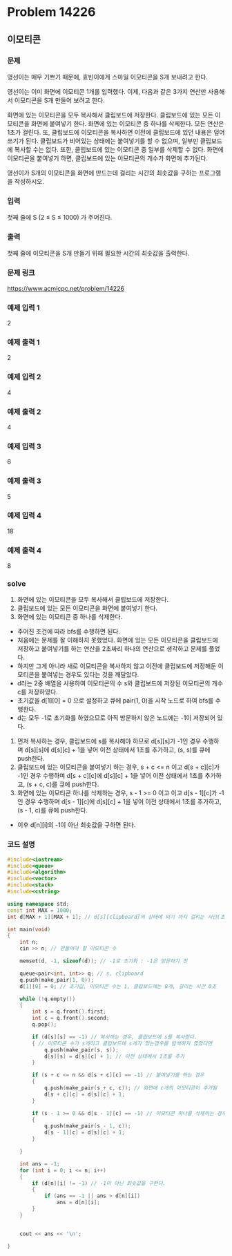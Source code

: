 # Problem 14226

## 이모티콘

### 문제
영선이는 매우 기쁘기 때문에, 효빈이에게 스마일 이모티콘을 S개 보내려고 한다.

영선이는 이미 화면에 이모티콘 1개를 입력했다. 이제, 다음과 같은 3가지 연산만 사용해서 이모티콘을 S개 만들어 보려고 한다.

화면에 있는 이모티콘을 모두 복사해서 클립보드에 저장한다.
클립보드에 있는 모든 이모티콘을 화면에 붙여넣기 한다.
화면에 있는 이모티콘 중 하나를 삭제한다.
모든 연산은 1초가 걸린다. 또, 클립보드에 이모티콘을 복사하면 이전에 클립보드에 있던 내용은 덮어쓰기가 된다. 클립보드가 비어있는 상태에는 붙여넣기를 할 수 없으며, 일부만 클립보드에 복사할 수는 없다. 또한, 클립보드에 있는 이모티콘 중 일부를 삭제할 수 없다. 화면에 이모티콘을 붙여넣기 하면, 클립보드에 있는 이모티콘의 개수가 화면에 추가된다.

영선이가 S개의 이모티콘을 화면에 만드는데 걸리는 시간의 최솟값을 구하는 프로그램을 작성하시오.

### 입력
첫째 줄에 S (2 ≤ S ≤ 1000) 가 주어진다.

### 출력
첫째 줄에 이모티콘을 S개 만들기 위해 필요한 시간의 최솟값을 출력한다.

### 문제 링크
<https://www.acmicpc.net/problem/14226>

### 예제 입력 1
2

### 예제 출력 1
2

### 예제 입력 2
4

### 예제 출력 2
4

### 예제 입력 3
6

### 예제 출력 3
5

### 예제 입력 4
18

### 예제 출력 4
8

### solve
1. 화면에 있는 이모티콘을 모두 복사해서 클립보드에 저장한다.
2. 클립보드에 있는 모든 이모티콘을 화면에 붙여넣기 한다.
3. 화면에 있는 이모티콘 중 하나를 삭제한다.

- 주어진 조건에 따라 bfs를 수행하면 된다.
- 처음에는 문제를 잘 이해하지 못했었다. 화면에 있는 모든 이모티콘을 클립보드에 저장하고 붙여넣기를 하는 연산을 2초짜리 하나의 연산으로 생각하고 문제를 풀었다.
- 하지만 그게 아니라 새로 이모티콘을 복사하지 않고 이전에 클립보드에 저장해둔 이모티콘을 붙여넣는 경우도 있다는 것을 깨달았다.
- d라는 2중 배열을 사용하여 이모티콘의 수 s와 클립보드에 저장된 이모티콘의 개수 c를 저장하였다.
- 초기값을 d[1][0] = 0 으로 설정하고 큐에 pair(1, 0)을 시작 노드로 하여 bfs를 수행한다.
- d는 모두 -1로 초기화를 하였으므로 아직 방문하지 않은 노드에는 -1이 저장되어 있다.
1. 먼저 복사하는 경우, 클립보드에 s를 복사해야 하므로 d[s][s]가 -1인 경우 수행하며 d[s][s]에 d[s][c] + 1을 넣어 이전 상태에서 1초를 추가하고, (s, s)를 큐에 push한다.
2. 클립보드에 있는 이모티콘을 붙여넣기 하는 경우, s + c <= n 이고 d[s + c][c]가 -1인 경우 수행하며 d[s + c][c]에 d[s][c] + 1을 넣어 이전 상태에서 1초를 추가하고, (s + c, c)를 큐에 push한다.
3. 화면에 있는 이모티콘 하나를 삭제하는 경우, s - 1 >= 0 이고 이고 d[s - 1][c]가 -1인 경우 수행하며 d[s - 1][c]에 d[s][c] + 1을 넣어 이전 상태에서 1초를 추가하고, (s - 1, c)를 큐에 push한다.
- 이후 d[n][i]의 -1이 아닌 최솟값을 구하면 된다.

### 코드 설명
```C++
#include<iostream>
#include<queue>
#include<algorithm>
#include<vector>
#include<stack>
#include<cstring>

using namespace std;
const int MAX = 1000;
int d[MAX + 1][MAX + 1]; // d[s][clipboard]의 상태에 되기 까지 걸리는 시간(초)

int main(void)
{
	int n;
	cin >> n; // 만들어야 할 이모티콘 수

	memset(d, -1, sizeof(d)); // -1로 초기화 : -1은 방문하기 전

	queue<pair<int, int>> q; // s, clipboard
	q.push(make_pair(1, 0));
	d[1][0] = 0; // 초기값, 이모티콘 수는 1, 클립보드에는 0개, 걸리는 시간 0초

	while (!q.empty())
	{
		int s = q.front().first;
		int c = q.front().second;
		q.pop();

		if (d[s][s] == -1) // 복사하는 경우, 클립보드에 s를 복사한다.
		{ // 이모티콘 수가 s개이고 클립보드에 s개가 있는경우를 탐색하지 않았다면
			q.push(make_pair(s, s));
			d[s][s] = d[s][c] + 1; // 이전 상태에서 1초를 추가
		}

		if (s + c <= n && d[s + c][c] == -1) // 붙여넣기를 하는 경우
		{
			q.push(make_pair(s + c, c)); // 화면에 c개의 이모티콘이 추가됨
			d[s + c][c] = d[s][c] + 1;
		}

		if (s - 1 >= 0 && d[s - 1][c] == -1) // 이모티콘 하나를 삭제하는 경우
		{
			q.push(make_pair(s - 1, c));
			d[s - 1][c] = d[s][c] + 1;
		}

	}

	int ans = -1;
	for (int i = 0; i <= n; i++)
	{
		if (d[n][i] != -1) // -1이 아닌 최솟값을 구한다.
		{
			if (ans == -1 || ans > d[n][i])
				ans = d[n][i];
		}
	}


	cout << ans << '\n';

}

```

